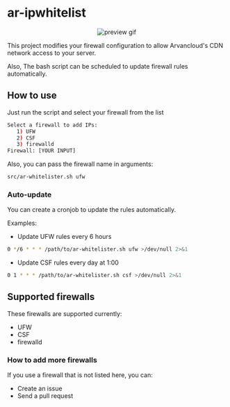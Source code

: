 # ar-ipwhitelist

<p align="center">
    <img alt="preview gif" src="https://github.com/sh-sh-dev/ar-ipwhitelist/raw/main/preview.gif">
</p>

This project modifies your firewall configuration to allow Arvancloud's CDN network access to your server.

Also, The bash script can be scheduled to update firewall rules automatically.

## How to use

Just run the script and select your firewall from the list
```sh
Select a firewall to add IPs:
   1) UFW
   2) CSF
   3) firewalld
Firewall: [YOUR INPUT]
```

Also, you can pass the firewall name in arguments:
```sh
src/ar-whitelister.sh ufw
``` 

### Auto-update

You can create a cronjob to update the rules automatically.

Examples:

* Update UFW rules every 6 hours
```sh
0 */6 * * * /path/to/ar-whitelister.sh ufw >/dev/null 2>&1
```

* Update CSF rules every day at 1:00
```sh
0 1 * * * /path/to/ar-whitelister.sh csf >/dev/null 2>&1
```

## Supported firewalls

These firewalls are supported currently:

* UFW
* CSF
* firewalld

### How to add more firewalls

If you use a firewall that is not listed here, you can:
* Create an issue
* Send a pull request
